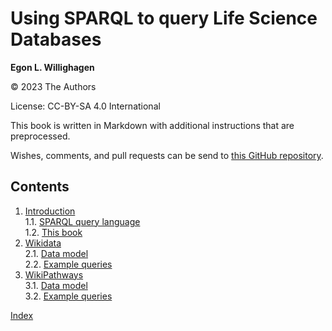 # Using SPARQL to query Life Science Databases

**Egon L. Willighagen**

© 2023 The Authors

License: CC-BY-SA 4.0 International

This book is written in Markdown with additional instructions that are preprocessed.

Wishes, comments, and pull requests can be send to
[this GitHub repository](https://github.com/BiGCAT-UM/PRA3006-SPARQL/).

## Contents

1. [Introduction](intro.md) <br />
1.1. [SPARQL query language](intro.md#sparql-query-language) <br />
1.2. [This book](intro.md#this-book) <br />
2. [Wikidata](wikidata.md) <br />
2.1. [Data model](wikidata.md#data-model) <br />
2.2. [Example queries](wikidata.md#example-queries) <br />
3. [WikiPathways](wikipathways.md) <br />
3.1. [Data model](wikipathways.md#data-model) <br />
3.2. [Example queries](wikipathways.md#example-queries) <br />

[Index](indexList.md) <br />
